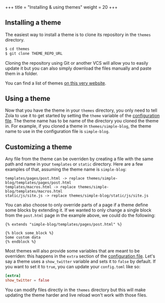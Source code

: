 +++
title = "Installing & using themes"
weight = 20
+++


## Installing a theme

The easiest way to install a theme is to clone its repository in the `themes`
directory.

```bash
$ cd themes
$ git clone THEME_REPO_URL
```

Cloning the repository using Git or another VCS will allow you to easily
update it but you can also simply download the files manually and paste
them in a folder.

You can find a list of themes [on this very website](./themes/_index.md).

## Using a theme

Now that you have the theme in your `themes` directory, you only need to tell
Zola to use it to get started by setting the `theme` variable of the
[configuration file](./documentation/getting-started/configuration.md). The theme
name has to be name of the directory you cloned the theme in.
For example, if you cloned a theme in `themes/simple-blog`, the theme name to use
in the configuration file is `simple-blog`.

## Customizing a theme

Any file from the theme can be overriden by creating a file with the same path and name in your `templates` or `static`
directory. Here are a few examples of that, assuming the theme name is `simple-blog`:

```plain
templates/pages/post.html -> replace themes/simple-blog/templates/pages/post.html
templates/macros.html -> replace themes/simple-blog/templates/macros.html
static/js/site.js -> replace themes/simple-blog/static/js/site.js
```

You can also choose to only override parts of a page if a theme define some blocks by extending it. If we wanted
to only change a single block from the `post.html` page in the example above, we could do the following:

```
{% extends "simple-blog/templates/pages/post.html" %}

{% block some_block %}
Some custom data
{% endblock %}
```

Most themes will also provide some variables that are meant to be overriden: this happens in the `extra` section
of the [configuration file](./documentation/getting-started/configuration.md).
Let's say a theme uses a `show_twitter` variable and sets it to `false` by default. If you want to set it to `true`,
you can update your `config.toml` like so:

```toml
[extra]
show_twitter = false
```

You can modify files directly in the `themes` directory but this will make updating the theme harder and live reload won't work with those
files.
